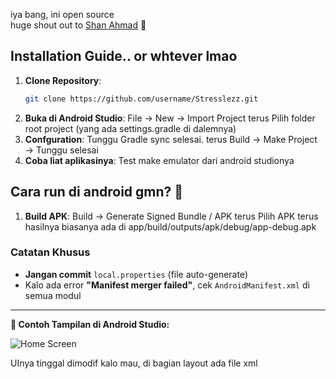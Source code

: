 iya bang, ini open source\
huge shout out to [Shan Ahmad](https://www.instagram.com/urshann_) 🤜

## Installation Guide.. or whtever lmao
1. **Clone Repository**:
   ```bash
   git clone https://github.com/username/Stresslezz.git
2. **Buka di Android Studio**:
   File → New → Import Project terus
   Pilih folder root project (yang ada settings.gradle di dalemnya)
3. **Confguration**:
   Tunggu Gradle sync selesai.
   terus Build → Make Project → Tunggu selesai
4. **Coba liat aplikasinya**:
   Test make emulator dari android studionya

## Cara run di android gmn? 🤔
1. **Build APK**:
   Build → Generate Signed Bundle / APK terus
   Pilih APK 
   terus hasilnya biasanya ada di app/build/outputs/apk/debug/app-debug.apk
   
### **Catatan Khusus**  
- **Jangan commit** `local.properties` (file auto-generate)  
- Kalo ada error **"Manifest merger failed"**, cek `AndroidManifest.xml` di semua modul  

---

**📌 Contoh Tampilan di Android Studio:**  

![Home Screen](https://i.imgur.com/1uVATuK.png)

UInya tinggal dimodif kalo mau, di bagian layout ada file xml
